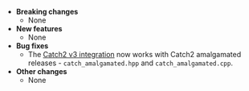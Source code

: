 <!-- See the [v.x.y.z milestone](https://github.com/approvals/ApprovalTests.cpp/milestone/__MILESTONE_NUMBER__?closed=1) for the full list of changes. -->

* **Breaking changes**
    * None
* **New features**
    * None
* **Bug fixes**
    * The [Catch2 v3 integration](/doc/UsingCatch2v3.md) now works with Catch2 amalgamated releases - `catch_amalgamated.hpp` and `catch_amalgamated.cpp`.
* **Other changes**
    * None
